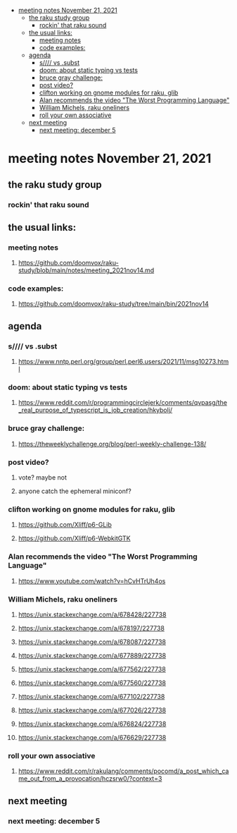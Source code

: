 - [meeting notes November 21, 2021](#orgce8fcb1)
  - [the raku study group](#orgff6a896)
    - [rockin' that raku sound](#org3925fb3)
  - [the usual links:](#org77b548c)
    - [meeting notes](#org81cfd65)
    - [code examples:](#orgfab95b3)
  - [agenda](#org747abff)
    - [s//// vs .subst](#orgabb5434)
    - [doom: about static typing vs tests](#org8138f93)
    - [bruce gray challenge:](#org7e21535)
    - [post video?](#org336b286)
    - [clifton working on gnome modules for raku, glib](#org2056d37)
    - [Alan recommends the video "The Worst Programming Language"](#org7be5f65)
    - [William Michels, raku oneliners](#orgf76ac5a)
    - [roll your own associative](#orgc800b0c)
  - [next meeting](#org02b9e8c)
    - [next meeting: december 5](#org5315d5f)


<a id="orgce8fcb1"></a>

# meeting notes November 21, 2021


<a id="orgff6a896"></a>

## the raku study group


<a id="org3925fb3"></a>

### rockin' that raku sound


<a id="org77b548c"></a>

## the usual links:


<a id="org81cfd65"></a>

### meeting notes

1.  <https://github.com/doomvox/raku-study/blob/main/notes/meeting_2021nov14.md>


<a id="orgfab95b3"></a>

### code examples:

1.  <https://github.com/doomvox/raku-study/tree/main/bin/2021nov14>


<a id="org747abff"></a>

## agenda


<a id="orgabb5434"></a>

### s//// vs .subst

1.  <https://www.nntp.perl.org/group/perl.perl6.users/2021/11/msg10273.html>


<a id="org8138f93"></a>

### doom: about static typing vs tests

1.  <https://www.reddit.com/r/programmingcirclejerk/comments/qvpasg/the_real_purpose_of_typescript_is_job_creation/hkybolj/>


<a id="org7e21535"></a>

### bruce gray challenge:

1.  <https://theweeklychallenge.org/blog/perl-weekly-challenge-138/>


<a id="org336b286"></a>

### post video?

1.  vote?  maybe not

2.  anyone catch the ephemeral miniconf?


<a id="org2056d37"></a>

### clifton working on gnome modules for raku, glib

1.  <https://github.com/Xliff/p6-GLib>

2.  <https://github.com/Xliff/p6-WebkitGTK>


<a id="org7be5f65"></a>

### Alan recommends the video "The Worst Programming Language"

1.  <https://www.youtube.com/watch?v=hCvHTrUh4os>


<a id="orgf76ac5a"></a>

### William Michels, raku oneliners

1.  <https://unix.stackexchange.com/a/678428/227738>

2.  <https://unix.stackexchange.com/a/678197/227738>

3.  <https://unix.stackexchange.com/a/678087/227738>

4.  <https://unix.stackexchange.com/a/677889/227738>

5.  <https://unix.stackexchange.com/a/677562/227738>

6.  <https://unix.stackexchange.com/a/677560/227738>

7.  <https://unix.stackexchange.com/a/677102/227738>

8.  <https://unix.stackexchange.com/a/677026/227738>

9.  <https://unix.stackexchange.com/a/676824/227738>

10. <https://unix.stackexchange.com/a/676629/227738>


<a id="orgc800b0c"></a>

### roll your own associative

1.  <https://www.reddit.com/r/rakulang/comments/pocomd/a_post_which_came_out_from_a_provocation/hczsrw0/?context=3>


<a id="org02b9e8c"></a>

## next meeting


<a id="org5315d5f"></a>

### next meeting: december 5
